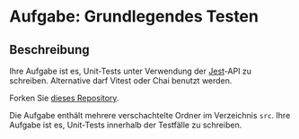 
# Aufgabe: Grundlegendes Testen

## Beschreibung

Ihre Aufgabe ist es, Unit-Tests unter Verwendung der [Jest](https://jestjs.io)-API zu schreiben. Alternative darf Vitest oder Chai benutzt werden.

Forken Sie [dieses Repository](https://github.com/AlreadyBored/basic-testing).

Die Aufgabe enthält mehrere verschachtelte Ordner im Verzeichnis `src`. Ihre Aufgabe ist es, Unit-Tests innerhalb der Testfälle zu schreiben.
